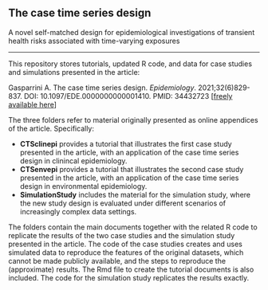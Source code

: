 ## The case time series design
A novel self-matched design for epidemiological investigations of transient health risks associated with time-varying exposures

--------------------------------------------------------------------------------

This repository stores tutorials, updated R code, and data for case studies and simulations presented in the article:

Gasparrini A. The case time series design. *Epidemiology*. 2021;32(6)829-837. DOI: 10.1097/EDE.0000000000001410. PMID: 34432723 [[freely available here](http://www.ag-myresearch.com/2021_gasparrini_epidemiol.html)]

The three folders refer to material originally presented as online appendices of the article. Specifically:

  * **CTSclinepi** provides a tutorial that illustrates the first case study presented in the article, with an application of the case time series design in clinincal epidemiology.
  * **CTSenvepi** provides a tutorial that illustrates the second case study presented in the article, with an application of the case time series design in environmental epidemiology.
  * **SimulationStudy** includes the material for the simulation study, where the new study design is evaluated under different scenarios of increasingly complex data settings.

The folders contain the main documents together with the related R code to replicate the results of the two case studies and the simulation study presented in the article. The code of the case studies creates and uses simulated data to reproduce the features of the original datasets, which cannot be made publicly available, and the steps to reproduce the (approximate) results. The Rmd file to create the tutorial documents is also included. The code for the simulation study replicates the results exactly.
